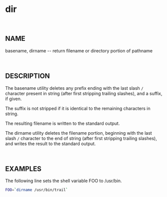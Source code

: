# dir

<br>

## NAME

basename, dirname -- return filename or directory portion of pathname

<br>

## DESCRIPTION

The basename utility deletes any prefix ending with the last slash `/` character present in string (after first stripping trailing slashes), and a suffix, if given.  

The suffix is not stripped if it is identical to the remaining characters in string.

The resulting filename is written to the standard output.

The dirname utility deletes the filename portion, beginning with the last slash `/` character to the end of string (after first stripping trailing slashes), and writes the result to the standard output.

<br>

## EXAMPLES

The following line sets the shell variable FOO to /usr/bin.

```bash
FOO=`dirname /usr/bin/trail`
```
